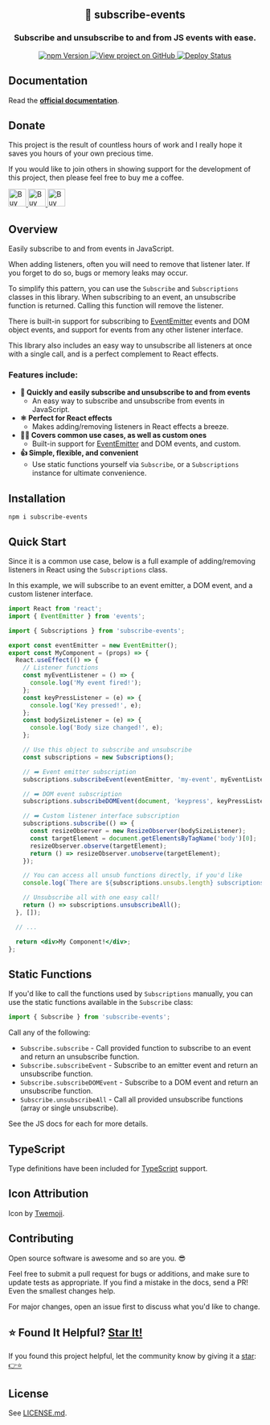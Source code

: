 <h2 align="center">
  🔔 subscribe-events
</h2>
<h3 align="center">
  Subscribe and unsubscribe to and from JS events with ease.
</h3>
<p align="center">
  <a href="https://badge.fury.io/js/subscribe-events" target="_blank" rel="noopener noreferrer">
    <img src="https://badge.fury.io/js/subscribe-events.svg" alt="npm Version" />
  </a>
  <a href="https://github.com/justinmahar/subscribe-events/" target="_blank" rel="noopener noreferrer">
    <img src="https://img.shields.io/badge/GitHub-Source-success" alt="View project on GitHub" />
  </a>
  <a href="https://github.com/justinmahar/subscribe-events/actions?query=workflow%3ADeploy" target="_blank" rel="noopener noreferrer">
    <img src="https://github.com/justinmahar/subscribe-events/workflows/Deploy/badge.svg" alt="Deploy Status" />
  </a>
</p>

## Documentation

Read the **[official documentation](https://justinmahar.github.io/subscribe-events/)**.

## Donate 

This project is the result of countless hours of work and I really hope it saves you hours of your own precious time.

If you would like to join others in showing support for the development of this project, then please feel free to buy me a coffee.

<a href="https://paypal.me/thejustinmahar/5">
  <img src="https://justinmahar.github.io/subscribe-events/support/coffee-1.png" alt="Buy me a coffee" height="35" />
</a> <a href="https://paypal.me/thejustinmahar/15">
  <img src="https://justinmahar.github.io/subscribe-events/support/coffee-3.png" alt="Buy me 3 coffees" height="35" />
</a> <a href="https://paypal.me/thejustinmahar/25">
  <img src="https://justinmahar.github.io/subscribe-events/support/coffee-5.png" alt="Buy me 5 coffees" height="35" />
</a>

## Overview

Easily subscribe to and from events in JavaScript.

When adding listeners, often you will need to remove that listener later. If you forget to do so, bugs or memory leaks may occur.

To simplify this pattern, you can use the `Subscribe` and `Subscriptions` classes in this library. When subscribing to an event, an unsubscribe function is returned. Calling this function will remove the listener.

There is built-in support for subscribing to [EventEmitter](https://nodejs.org/api/events.html#class-eventemitter) events and DOM object events, and support for events from any other listener interface.

This library also includes an easy way to unsubscribe all listeners at once with a single call, and is a perfect complement to React effects.

### Features include:

- **🔔 Quickly and easily subscribe and unsubscribe to and from events**
  - An easy way to subscribe and unsubscribe from events in JavaScript.
- **⚛️ Perfect for React effects**
  - Makes adding/removing listeners in React effects a breeze.
- **💁‍♀️ Covers common use cases, as well as custom ones**
  - Built-in support for [EventEmitter](https://nodejs.org/api/events.html#class-eventemitter) and DOM events, and custom.
- **👍 Simple, flexible, and convenient**
  - Use static functions yourself via `Subscribe`, or a `Subscriptions` instance for ultimate convenience.

## Installation

```
npm i subscribe-events
```

## Quick Start

Since it is a common use case, below is a full example of adding/removing listeners in React using the `Subscriptions` class.

In this example, we will subscribe to an event emitter, a DOM event, and a custom listener interface.

```jsx
import React from 'react';
import { EventEmitter } from 'events';

import { Subscriptions } from 'subscribe-events';

export const eventEmitter = new EventEmitter();
export const MyComponent = (props) => {
  React.useEffect(() => {
    // Listener functions
    const myEventListener = () => {
      console.log('My event fired!');
    };
    const keyPressListener = (e) => {
      console.log('Key pressed!', e);
    };
    const bodySizeListener = (e) => {
      console.log('Body size changed!', e);
    };

    // Use this object to subscribe and unsubscribe
    const subscriptions = new Subscriptions();

    // ➡️ Event emitter subscription
    subscriptions.subscribeEvent(eventEmitter, 'my-event', myEventListener);

    // ➡️ DOM event subscription
    subscriptions.subscribeDOMEvent(document, 'keypress', keyPressListener);

    // ➡️ Custom listener interface subscription
    subscriptions.subscribe(() => {
      const resizeObserver = new ResizeObserver(bodySizeListener);
      const targetElement = document.getElementsByTagName('body')[0];
      resizeObserver.observe(targetElement);
      return () => resizeObserver.unobserve(targetElement);
    });

    // You can access all unsub functions directly, if you'd like
    console.log(`There are ${subscriptions.unsubs.length} subscriptions!`);

    // Unsubscribe all with one easy call!
    return () => subscriptions.unsubscribeAll();
  }, []);

  // ...

  return <div>My Component!</div>;
};
```

## Static Functions

If you'd like to call the functions used by `Subscriptions` manually, you can use the static functions available in the `Subscribe` class:

```js
import { Subscribe } from 'subscribe-events';
```

Call any of the following:

- `Subscribe.subscribe` - Call provided function to subscribe to an event and return an unsubscribe function.
- `Subscribe.subscribeEvent` - Subscribe to an emitter event and return an unsubscribe function.
- `Subscribe.subscribeDOMEvent` - Subscribe to a DOM event and return an unsubscribe function.
- `Subscribe.unsubscribeAll` - Call all provided unsubscribe functions (array or single unsubscribe).

See the JS docs for each for more details.

## TypeScript

Type definitions have been included for [TypeScript](https://www.typescriptlang.org/) support.

## Icon Attribution

Icon by [Twemoji](https://github.com/twitter/twemoji).

## Contributing

Open source software is awesome and so are you. 😎

Feel free to submit a pull request for bugs or additions, and make sure to update tests as appropriate. If you find a mistake in the docs, send a PR! Even the smallest changes help.

For major changes, open an issue first to discuss what you'd like to change.

## ⭐ Found It Helpful? [Star It!](https://github.com/justinmahar/subscribe-events/stargazers)

If you found this project helpful, let the community know by giving it a [star](https://github.com/justinmahar/subscribe-events/stargazers): [👉⭐](https://github.com/justinmahar/subscribe-events/stargazers)

## License

See [LICENSE.md](https://justinmahar.github.io/subscribe-events/?path=/story/license--page).